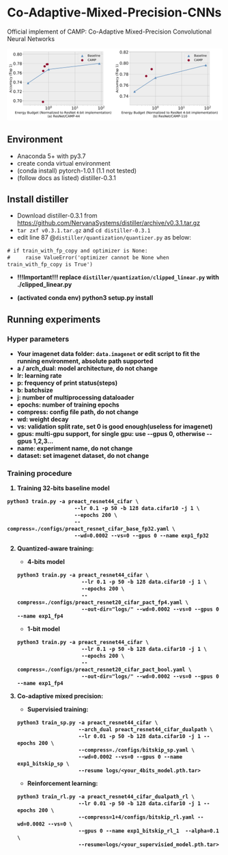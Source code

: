 # Co-Adaptive-Mixed-Precision-CNNs
Official implement of CAMP: Co-Adaptive Mixed-Precision Convolutional Neural Networks

![energy_curve](./fig/energy_curve.png)


## Environment

- Anaconda 5+ with py3.7
- create conda virtual environment
- (conda install) pytorch-1.0.1 (1.1 not tested)
- (follow docs as listed) distiller-0.3.1

## Install distiller

- Download distiller-0.3.1 from https://github.com/NervanaSystems/distiller/archive/v0.3.1.tar.gz
- `tar zxf v0.3.1.tar.gz` and `cd distiller-0.3.1`
- edit line 87 @`distiller/quantization/quantizer.py` as below:

```
# if train_with_fp_copy and optimizer is None:
#     raise ValueError('optimizer cannot be None when train_with_fp_copy is True')
```

- <b>!!!Important!!!<b> replace `distiller/quantization/clipped_linear.py` with ./clipped_linear.py

- (activated conda env) python3 setup.py install

## Running experiments

### Hyper parameters

- Your imagenet data folder: `data.imagenet` or edit script to fit the running environment, absolute path supported
- a / arch_dual: model architecture, do not change
- lr: learning rate
- p: frequency of print status(steps)
- b: batchsize
- j: number of multiprocessing dataloader
- epochs: number of training epochs
- compress: config file path, do not change
- wd: weight decay
- vs: validation split rate, set 0 is good enough(useless for imagenet)
- gpus: multi-gpu support, for single gpu: use --gpus 0, otherwise --gpus 1,2,3...
- name: experiment name, do not change
- dataset: set imagenet dataset, do not change

### Training procedure

1. Training 32-bits baseline model

```
python3 train.py -a preact_resnet44_cifar \
                      --lr 0.1 -p 50 -b 128 data.cifar10 -j 1 \
                      --epochs 200 \
                      --compress=./configs/preact_resnet_cifar_base_fp32.yaml \
                      --wd=0.0002 --vs=0 --gpus 0 --name exp1_fp32
```

2. Quantized-aware training: 
    - 4-bits model
    ```
    python3 train.py -a preact_resnet44_cifar \
                         --lr 0.1 -p 50 -b 128 data.cifar10 -j 1 \
                         --epochs 200 \
                         --compress=./configs/preact_resnet20_cifar_pact_fp4.yaml \
                         --out-dir="logs/" --wd=0.0002 --vs=0 --gpus 0 --name exp1_fp4
    ```
    - 1-bit model
    ```
    python3 train.py -a preact_resnet44_cifar \
                         --lr 0.1 -p 50 -b 128 data.cifar10 -j 1 \
                         --epochs 200 \
                         --compress=./configs/preact_resnet20_cifar_pact_bool.yaml \
                         --out-dir="logs/" --wd=0.0002 --vs=0 --gpus 0 --name exp1_fp4
    ```

3. Co-adaptive mixed precision:
    - Supervisied training:
    ```
    python3 train_sp.py -a preact_resnet44_cifar \
                        --arch_dual preact_resnet44_cifar_dualpath \
                        --lr 0.01 -p 50 -b 128 data.cifar10 -j 1 --epochs 200 \
                        --compress=./configs/bitskip_sp.yaml \
                        --wd=0.0002 --vs=0 --gpus 0 --name exp1_bitskip_sp \
                        --resume logs/<your_4bits_model.pth.tar>
    ```
    - Reinforcement learning:
    ```
    python3 train_rl.py -a preact_resnet44_cifar_dualpath_rl \
                        --lr 0.01 -p 50 -b 128 data.cifar10 -j 1 --epochs 200 \
                        --compress=1+4/configs/bitskip_rl.yaml --wd=0.0002 --vs=0 \
                        --gpus 0 --name exp1_bitskip_rl_1  --alpha=0.1 \
                        --resume=logs/<your_supervisied_model.pth.tar>
    ```
